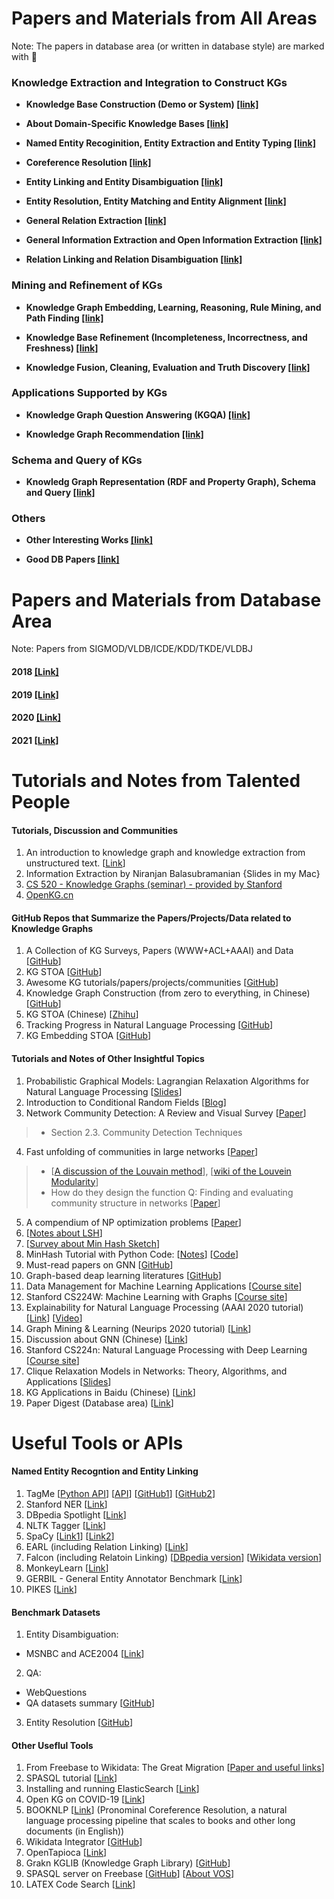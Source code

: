 Papers and Materials from All Areas
======
Note: The papers in database area (or written in database style) are marked with 🌟 

### Knowledge Extraction and Integration to Construct KGs
* __Knowledge Base Construction (Demo or System) [[link]](https://github.com/heathersherry/Knowledge-Graph-Tutorials-and-Papers/blob/master/topics/Knowledge%20Base%20Construction%20(Demo%20or%20System).md)__

* __About Domain-Specific Knowledge Bases [[link]](https://github.com/heathersherry/Knowledge-Graph-Tutorials-and-Papers/blob/master/topics/About%20Domain-Specific%20Knowledge%20Bases.md)__

* __Named Entity Recoginition, Entity Extraction and Entity Typing [[link]](https://github.com/heathersherry/Knowledge-Graph-Tutorials-and-Papers/blob/master/topics/Named%20Entity%20Recoginition%2C%20Entity%20Extraction%20and%20Entity%20Typing.md)__

* __Coreference Resolution [[link]](https://github.com/heathersherry/Knowledge-Graph-Tutorials-and-Papers/blob/master/topics/Coreference%20Resolution.md)__

* __Entity Linking and Entity Disambiguation [[link]](https://github.com/heathersherry/Knowledge-Graph-Tutorials-and-Papers/blob/master/topics/Entity%20Linking%20and%20Entity%20Disambiguation.md)__

* __Entity Resolution, Entity Matching and Entity Alignment [[link]](https://github.com/heathersherry/Knowledge-Graph-Tutorials-and-Papers/blob/master/topics/Entity%20Resolution%2C%20Entity%20Matching%20and%20Entity%20Alignment.md)__

* __General Relation Extraction [[link]](https://github.com/heathersherry/Knowledge-Graph-Tutorials-and-Papers/blob/master/topics/Relation%20Extraction.md)__

* __General Information Extraction and Open Information Extraction [[link]](https://github.com/heathersherry/Knowledge-Graph-Tutorials-and-Papers/blob/master/topics/Open%20Information%20Extraction.md)__

* __Relation Linking and Relation Disambiguation [[link]](https://github.com/heathersherry/Knowledge-Graph-Tutorials-and-Papers/blob/master/topics/Relation%20Linking%20and%20Relation%20Disambiguation.md)__

### Mining and Refinement of KGs
* __Knowledge Graph Embedding, Learning, Reasoning, Rule Mining, and Path Finding [[link]](https://github.com/heathersherry/Knowledge-Graph-Tutorials-and-Papers/blob/master/topics/Knowledge%20Graph%20Embedding%2C%20Learning%2C%20Reasoning%2C%20Rule%20Mining%2C%20and%20Path%20Finding.md)__

* __Knowledge Base Refinement (Incompleteness, Incorrectness, and Freshness) [[link]](https://github.com/heathersherry/Knowledge-Graph-Tutorials-and-Papers/blob/master/topics/Knowledge%20Base%20Refinement%20(Incompleteness%2C%20Incorrectness%2C%20and%20Freshness).md)__

* __Knowledge Fusion, Cleaning, Evaluation and Truth Discovery [[link]](https://github.com/heathersherry/Knowledge-Graph-Tutorials-and-Papers/blob/master/topics/Knowledge%20Fusion%2C%20Cleaning%2C%20Evaluation%20and%20Truth%20Discovery.md)__

### Applications Supported by KGs
* __Knowledge Graph Question Answering (KGQA) [[link]](https://github.com/heathersherry/Knowledge-Graph-Tutorials-and-Papers/blob/master/topics/Knowledge%20Graph%20Question%20Answering%20(KGQA).md)__

* __Knowledge Graph Recommendation [[link]](https://github.com/heathersherry/Knowledge-Graph-Tutorials-and-Papers/blob/master/topics/Knowledge%20Graph%20Recommendation.md)__

### Schema and Query of KGs
* __Knowledg Graph Representation (RDF and Property Graph), Schema and Query [[link]](https://github.com/heathersherry/Knowledge-Graph-Tutorials-and-Papers/blob/master/topics/Knowledg%20Graph%20Representation%20(RDF%20and%20Property%20Graph)%20and%20Schema.md)__

### Others
* __Other Interesting Works [[link]](https://github.com/heathersherry/Knowledge-Graph-Tutorials-and-Papers/blob/master/topics/Other%20Interesting%20Works.md)__

* __Good DB Papers [[link]](https://github.com/heathersherry/Knowledge-Graph-Tutorials-and-Papers/blob/master/topics/Good%20DB%20papers.md)__

Papers and Materials from Database Area
======
Note: Papers from SIGMOD/VLDB/ICDE/KDD/TKDE/VLDBJ

#### 2018 [[Link]](https://github.com/heathersherry/Knowledge-Graphs-and-Data-Integration-in-Database-Conferences-2018)
#### 2019 [[Link]](https://github.com/heathersherry/Knowledge-Graphs-and-Data-Integration-in-Database-Conferences-2019)
#### 2020 [[Link]](https://github.com/heathersherry/Knowledge-Graphs-and-Data-Integration-in-Database-Conferences-2020-)
#### 2021 [[Link]](https://github.com/heathersherry/Knowledge-Graph-Tutorials-and-Papers/blob/master/topics/DB-2021.md)

Tutorials and Notes from Talented People
=====
#### Tutorials, Discussion and Communities
1. An introduction to knowledge graph and knowledge extraction from unstructured text. [[Link](https://kgtutorial.github.io)]
2. Information Extraction by Niranjan Balasubramanian {Slides in my Mac}
3. [CS 520 - Knowledge Graphs (seminar) - provided by Stanford](https://web.stanford.edu/class/cs520/)
4. [OpenKG.cn](http://www.openkg.cn/home)

#### GitHub Repos that Summarize the Papers/Projects/Data related to Knowledge Graphs
1. A Collection of KG Surveys, Papers (WWW+ACL+AAAI) and Data [[GitHub](https://github.com/shaoxiongji/knowledge-graphs#survey)]
2. KG STOA [[GitHub](https://github.com/impillar/knowledge_graph/blob/master/README.md)]
3. Awesome KG tutorials/papers/projects/communities [[GitHub](https://github.com/BrambleXu/knowledge-graph-learning)]
4. Knowledge Graph Construction (from zero to everything, in Chinese) [[GitHub](https://github.com/Pelhans/Z_knowledge_graph)]
5. KG STOA (Chinese) [[Zhihu](https://zhuanlan.zhihu.com/p/44904796)]
6. Tracking Progress in Natural Language Processing [[GitHub](https://github.com/sebastianruder/NLP-progress)]
7. KG Embedding STOA [[GitHub](https://github.com/xinguoxia/KGE)]


#### Tutorials and Notes of Other Insightful Topics
1. Probabilistic Graphical Models: Lagrangian Relaxation Algorithms for Natural Language Processing [[Slides](http://people.csail.mit.edu/dsontag/courses/pgm12/slides/lecture3.pdf)]
2. Introduction to Conditional Random Fields [[Blog](http://blog.echen.me/2012/01/03/introduction-to-conditional-random-fields/)]
3. Network Community Detection: A Review and Visual Survey [[Paper](https://arxiv.org/pdf/1708.00977.pdf)]
> * Section 2.3. Community Detection Techniques 
4. Fast unfolding of communities in large networks [[Paper](https://arxiv.org/pdf/0803.0476.pdf)]
> * [[A discussion of the Louvain method](https://www.quora.com/Is-there-a-simple-explanation-of-the-Louvain-Method-of-community-detection)], [[wiki of the Louvein Modularity](https://en.wikipedia.org/wiki/Louvain_Modularity)]
> * How do they design the function Q: Finding and evaluating community structure in networks [[Paper](https://arxiv.org/abs/cond-mat/0308217)]
5. A compendium of NP optimization problems [[Paper](https://www.semanticscholar.org/paper/A-compendium-of-NP-optimization-problems-Crescenzi-Kann/d5a16ac8dd6781090292b7db0a21e4240ffe56b0)]
6. [[Notes about LSH](https://blog.csdn.net/yc461515457/article/details/48845775)]
7. [[Survey about Min Hash Sketch](http://www.cohenwang.com/edith/Surveys/minhash.pdf)]
8. MinHash Tutorial with Python Code: [[Notes](https://mccormickml.com/2015/06/12/minhash-tutorial-with-python-code/)] [[Code](https://github.com/chrisjmccormick/MinHash)]
9. Must-read papers on GNN [[GitHub](https://github.com/thunlp/GNNPapers)]
10. Graph-based deap learning literatures [[GitHub](https://github.com/naganandy/graph-based-deep-learning-literature)]
11. Data Management for Machine Learning Applications [[Course site](https://thodrek.github.io/CS839_spring18/)]
12. Stanford CS224W: Machine Learning with Graphs [[Course site](http://web.stanford.edu/class/cs224w/)]
13. Explainability for Natural Language Processing (AAAI 2020 tutorial) [[Link](http://www.aacl2020.org/program/tutorials/#t4-explainability-for-natural-language-processing)] [[Video](https://www.youtube.com/watch?v=3tnrGe_JA0s&feature=youtu.be)]
14. Graph Mining & Learning (Neurips 2020 tutorial) [[Link](https://gm-neurips-2020.github.io)]
15. Discussion about GNN (Chinese) [[Link](https://developer.aliyun.com/article/741923?utm_content=g_1000099113)]
16. Stanford CS224n: Natural Language Processing with Deep Learning [[Course site](http://web.stanford.edu/class/cs224n/)]
17. Clique Relaxation Models in Networks: Theory, Algorithms, and Applications [[Slides](https://www.slideshare.net/ssakpi/clique-relaxation-models-in-networks-theory-algorithms-and-applications)]
18. KG Applications in Baidu (Chinese) [[Link](https://mp.weixin.qq.com/s/z3cp4PaAsA2zGLlgfYAtTg)]
19. Paper Digest (Database area) [[Link](https://www.paperdigest.org/category/database/)]

Useful Tools or APIs
====
#### Named Entity Recogntion and Entity Linking
1. TagMe [[Python API](https://pypi.org/project/tagme/)] [[API](https://tagme.d4science.org/tagme/)] [[GitHub1](https://github.com/marcocor/tagme-python)] [[GitHub2](https://github.com/gammaliu/tagme)]
2. Stanford NER [[Link](https://nlp.stanford.edu/software/CRF-NER.html)]
3. DBpedia Spotlight [[Link](https://www.dbpedia-spotlight.org/)]
4. NLTK Tagger [[Link](https://www.nltk.org/book/ch05.html)]
5. SpaCy [[Link1](https://spacy.io/api/annotation#section-named-entities)] [[Link2](https://towardsdatascience.com/named-entity-recognition-with-nltk-and-spacy-8c4a7d88e7da)]
6. EARL (including Relation Linking) [[Link](https://github.com/AskNowQA/EARL)]
7. Falcon (including Relatoin Linking) [[DBpedia version](https://github.com/AhmadSakor/falcon)] [[Wikidata version](https://github.com/SDM-TIB/falcon2.0)] 
8. MonkeyLearn [[Link](https://monkeylearn.com/blog/named-entity-recognition-python/)]
9. GERBIL - General Entity Annotator Benchmark [[Link](http://gerbil.aksw.org/gerbil/)]
10. PIKES [[Link](http://pikes.fbk.eu)]

#### Benchmark Datasets
1. Entity Disambiguation: 
* MSNBC and ACE2004 [[Link](https://users.dcc.uchile.cl/~hrosales/MSNBC_ACE2004_to_NIF.html)]
2. QA: 
* WebQuestions
* QA datasets summary [[GitHub](https://github.com/sebastianruder/NLP-progress/blob/master/english/question_answering.md)]
3. Entity Resolution [[GitHub](https://github.com/scify/JedAIToolkit/tree/master/data)]
 
#### Other Useflul Tools
1. From Freebase to Wikidata: The Great Migration [[Paper and useful links](https://static.googleusercontent.com/media/research.google.com/en//pubs/archive/44818.pdf)] 
2. SPASQL tutorial [[Link](https://www.w3.org/2009/Talks/0615-qbe/)]
3. Installing and running ElasticSearch [[Link](https://www.elastic.co/guide/en/elasticsearch/reference/current/targz.html)]
4. Open KG on COVID-19 [[Link](http://openkg.cn/dataset/covid-19-research)]
5. BOOKNLP [[Link](https://github.com/dbamman/book-nlp)] (Pronominal Coreference Resolution, a natural language processing pipeline that scales to books and other long documents (in English))
6. Wikidata Integrator [[GitHub](https://github.com/SuLab/WikidataIntegrator)]
7. OpenTapioca [[Link](https://opentapioca.readthedocs.io/en/latest/install.html)]
8. Grakn KGLIB (Knowledge Graph Library) [[GitHub](https://github.com/graknlabs/kglib)]
9. SPASQL server on Freebase [[GitHub](https://github.com/xwhan/Freebase-SPARQL-server-on-AWS)] [[About VOS](http://vos.openlinksw.com/owiki/wiki/VOS)]
10. LATEX Code Search [[Link](https://www.latex4technics.com/codesearch)]
